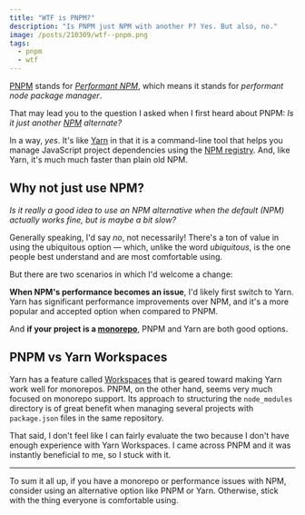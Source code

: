 ```yaml
---
title: "WTF is PNPM?"
description: "Is PNPM just NPM with another P? Yes. But also, no."
image: /posts/210309/wtf--pnpm.png
tags:
  - pnpm
  - wtf
---
```


[PNPM](https://pnpm.js.org/) stands for [_Performant NPM_](https://pnpm.js.org/faq/#what-does-pnpm-stand-for), which means it stands for _performant node package manager_.

That may lead you to the question I asked when I first heard about PNPM: _Is it just another [NPM](/posts/wtf-is-npm) alternate?_

In a way, _yes_. It's like [Yarn](https://yarnpkg.com/) in that it is a command-line tool that helps you manage JavaScript project dependencies using the [NPM registry](https://www.npmjs.com/). And, like Yarn, it's much much faster than plain old NPM.

## Why not just use NPM?

_Is it really a good idea to use an NPM alternative when the default (NPM) actually works fine, but is maybe a bit slow?_

Generally speaking, I'd say _no_, not necessarily! There's a ton of value in using the ubiquitous option — which, unlike the word _ubiquitous_, is the one people best understand and are most comfortable using.

But there are two scenarios in which I'd welcome a change:

**When NPM's performance becomes an issue**, I'd likely first switch to Yarn. Yarn has significant performance improvements over NPM, and it's a more popular and accepted option when compared to PNPM.

And **if your project is a [monorepo](/posts/wtf-is-monorepo)**, PNPM and Yarn are both good options.

## PNPM vs Yarn Workspaces

Yarn has a feature called [Workspaces](https://yarnpkg.com/features/workspaces) that is geared toward making Yarn work well for monorepos. PNPM, on the other hand, seems very much focused on monorepo support. Its approach to structuring the `node_modules` directory is of great benefit when managing several projects with `package.json` files in the same repository.

That said, I don't feel like I can fairly evaluate the two because I don't have enough experience with Yarn Workspaces. I came across PNPM and it was instantly beneficial to me, so I stuck with it.

---

To sum it all up, if you have a monorepo or performance issues with NPM, consider using an alternative option like PNPM or Yarn. Otherwise, stick with the thing everyone is comfortable using.
